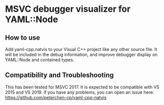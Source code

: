 # MSVC debugger visualizer for YAML::Node

## How to use
Add yaml-cpp.natvis to your Visual C++ project like any other source file.  It will be included in the debug information, and improve debugger display on YAML::Node and contained types. 

## Compatibility and Troubleshooting

This has been tested for MSVC 2017. It is expected to be compatible with VS 2015 and VS 2019. If you have any problems, you can open an issue here: https://github.com/peterchen-cp/yaml-cpp-natvis
